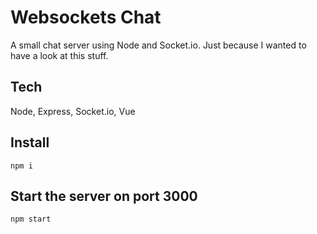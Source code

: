 # Websockets Chat
A small chat server using Node and Socket.io. 
Just because I wanted to have a look at this stuff.

## Tech
Node, Express, Socket.io, Vue

## Install
`npm i`

## Start the server on port 3000
`npm start`
